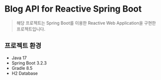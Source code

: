 # Blog API for Reactive Spring Boot

> 해당 프로젝트는 Spring Boot를 이용한 Reactive Web Application을 구현한 프로젝트입니다.

## 프로젝트 환경

- Java 17
- Spring Boot 3.2.3
- Gradle 8.5
- H2 Database
